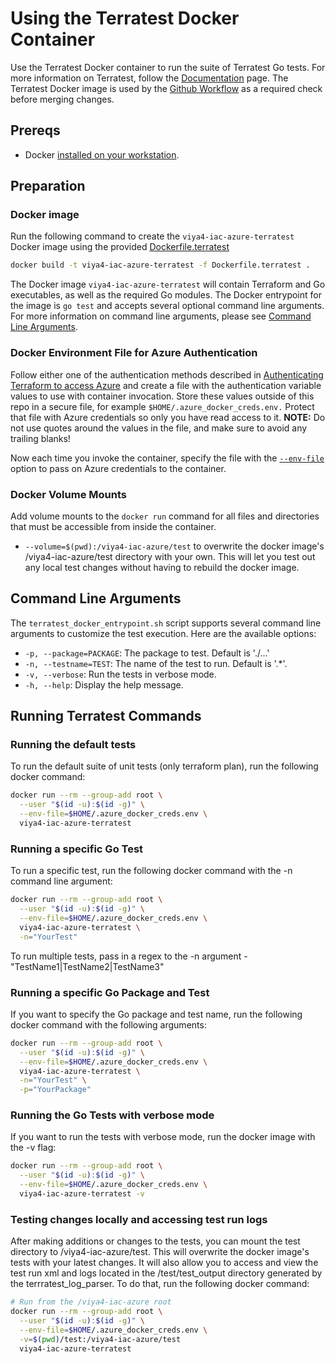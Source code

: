 # Using the Terratest Docker Container

Use the Terratest Docker container to run the suite of Terratest Go tests. For more information on Terratest, follow the [Documentation](https://terratest.gruntwork.io/docs/) page. The Terratest Docker image is used by the [Github Workflow](../../.github/workflows/default_plan_unit_tests.yml) as a required check before merging changes.

## Prereqs

- Docker [installed on your workstation](../../README.md#docker).

## Preparation

### Docker image

Run the following command to create the `viya4-iac-azure-terratest` Docker image using the provided [Dockerfile.terratest](../../Dockerfile.terratest)

```bash
docker build -t viya4-iac-azure-terratest -f Dockerfile.terratest .
```

The Docker image `viya4-iac-azure-terratest` will contain Terraform and Go executables, as well as the required Go modules. The Docker entrypoint for the image is `go test` and accepts several optional command line arguments. For more information on command line arguments, please see [Command Line Arguments](#command-line-arguments).

### Docker Environment File for Azure Authentication

Follow either one of the authentication methods described in [Authenticating Terraform to access Azure](./TerraformAzureAuthentication.md) and create a file with the authentication variable values to use with container invocation. Store these values outside of this repo in a secure file, for example
`$HOME/.azure_docker_creds.env.` Protect that file with Azure credentials so only you have read access to it. **NOTE:** Do not use quotes around the values in the file, and make sure to avoid any trailing blanks!

Now each time you invoke the container, specify the file with the [`--env-file`](https://docs.docker.com/engine/reference/commandline/run/#set-environment-variables--e---env---env-file) option to pass on Azure credentials to the container.

### Docker Volume Mounts

Add volume mounts to the `docker run` command for all files and directories that must be accessible from inside the container.
- `--volume=$(pwd):/viya4-iac-azure/test` to overwrite the docker image's /viya4-iac-azure/test directory with your own. This will let you test out any local test changes without having to rebuild the docker image.

## Command Line Arguments

The `terratest_docker_entrypoint.sh` script supports several command line arguments to customize the test execution. Here are the available options:

* `-p, --package=PACKAGE`: The package to test. Default is './...'
* `-n, --testname=TEST`: The name of the test to run. Default is '.*'.
* `-v, --verbose`: Run the tests in verbose mode.
* `-h, --help`: Display the help message.

## Running Terratest Commands

### Running the default tests

To run the default suite of unit tests (only terraform plan), run the following docker command:

```bash
docker run --rm --group-add root \
  --user "$(id -u):$(id -g)" \
  --env-file=$HOME/.azure_docker_creds.env \
  viya4-iac-azure-terratest
```

### Running a specific Go Test

To run a specific test, run the following docker command with the -n command line argument:

```bash
docker run --rm --group-add root \
  --user "$(id -u):$(id -g)" \
  --env-file=$HOME/.azure_docker_creds.env \
  viya4-iac-azure-terratest \
  -n="YourTest"
```
To run multiple tests, pass in a regex to the -n argument - "TestName1|TestName2|TestName3"

### Running a specific Go Package and Test

If you want to specify the Go package and test name, run the following docker command with the following arguments:

```bash
docker run --rm --group-add root \
  --user "$(id -u):$(id -g)" \
  --env-file=$HOME/.azure_docker_creds.env \
  viya4-iac-azure-terratest \
  -n="YourTest" \
  -p="YourPackage"
```

### Running the Go Tests with verbose mode

If you want to run the tests with verbose mode, run the docker image with the -v flag:

```bash
docker run --rm --group-add root \
  --user "$(id -u):$(id -g)" \
  --env-file=$HOME/.azure_docker_creds.env \
  viya4-iac-azure-terratest -v
```

### Testing changes locally and accessing test run logs

After making additions or changes to the tests, you can mount the test directory to /viya4-iac-azure/test. This will overwrite the docker image's tests with your latest changes.  It will also allow you to access and view the test run xml and logs located in the /test/test_output directory generated by the terrratest_log_parser. To do that, run the following docker command:

```bash
# Run from the /viya4-iac-azure root
docker run --rm --group-add root \
  --user "$(id -u):$(id -g)" \
  --env-file=$HOME/.azure_docker_creds.env \
  -v=$(pwd)/test:/viya4-iac-azure/test
  viya4-iac-azure-terratest
```
